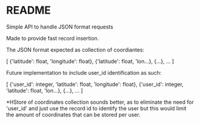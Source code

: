 # README

Simple API to handle JSON format requests

Made to provide fast record insertion.

The JSON format expected as collection of coordiantes:

[
  {'latitude': float, 'longitude': float},
  {'latitude': float, 'lon...},
  {...},
  ...
]

Future implementation to include user_id identification as such:

[
  {'user_id': integer, 'latitude': float, 'longitude': float},
  {'user_id': integer, 'latitude': float, 'lon...},
  {...},
  ...
]

*HStore of coordinates collection sounds better, as to eliminate the need for 'user_id' and just use the record id to identify the user but this would limit the amount of coordinates that can be stored per user.
